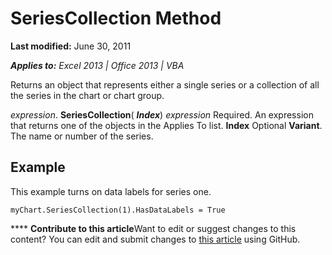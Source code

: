 
# SeriesCollection Method

 **Last modified:** June 30, 2011

 _**Applies to:** Excel 2013 | Office 2013 | VBA_

Returns an object that represents either a single series or a collection of all the series in the chart or chart group.

 _expression_. **SeriesCollection**( **_Index_**)
 _expression_ Required. An expression that returns one of the objects in the Applies To list.
 **Index** Optional **Variant**. The name or number of the series.

## Example

This example turns on data labels for series one.


```
myChart.SeriesCollection(1).HasDataLabels = True
```


****   **Contribute to this article**Want to edit or suggest changes to this content? You can edit and submit changes to  [this article](https://github.com/jhershey00/VBA_Excel_Test/OpenXMLCon/articles/9de760ab-0a6d-7cab-e378-b7f341f5b87d.md) using GitHub.

